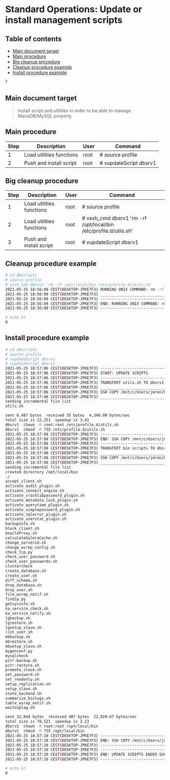 # Standard Operations: Update or install management scripts

## Table of contents
- [Main document target](#main-document-target)
- [Main procedure](#main-procedure)
- [Big cleanup procedure](#big-cleanup-procedure)
- [Cleanup procedure example](#cleanup-procedure-example)
- [Install procedure example](#install-procedure-example)

²
## Main document target

> Install script and utilities in order to be able to manage MariaDB/MySQL properly.


## Main procedure
| Step | Description | User | Command |
| --- | --- | --- | --- |
| 1 | Load utilities functions  | root | # source profile |
| 2 | Push and install script | root | # vupdateScript dbsrv1 |


## Big cleanup procedure
| Step | Description | User | Command |
| --- | --- | --- | --- |
| 1 | Load utilities functions  | root | # source profile |
| 2 | Load utilities functions  | root | # vssh_cmd dbsrv1 'rm -rf /opt/local/bin /etc/profile.d/utils.sh' |
| 3 | Push and install script | root | # vupdateScript dbsrv1 |

##  Cleanup procedure example
```bash
# cd dbscripts
# source profile
# vssh_cmd dbsrv1 'rm -rf /opt/local/bin /etc/profile.d/utils.sh'
2021-05-25 18:56:08 CEST(DESKTOP-JPKE7F3) RUNNING UNIX COMMAND: rm -rf /opt/local/bin /etc/profile.d/utils.sh ON dbsrv1(192.168.33.191) SERVER
2021-05-25 18:56:08 CEST(DESKTOP-JPKE7F3) _____________________________________________________________________________
2021-05-25 18:56:09 CEST(DESKTOP-JPKE7F3) -----------------------------------------------------------------------------
2021-05-25 18:56:09 CEST(DESKTOP-JPKE7F3) END: RUNNING UNIX COMMAND: rm -rf /opt/local/bin /etc/profile.d/utils.sh ON dbsrv1(192.168.33.191) SERVER ENDED SUCCESSFULLY
2021-05-25 18:56:09 CEST(DESKTOP-JPKE7F3) -----------------------------------------------------------------------------

# echo $?
0
```

## Install procedure example
```bash
# cd dbscripts
# source profile
# vupdateScript dbsrv1
# vupdateScript dbsrv1
2021-05-25 18:57:06 CEST(DESKTOP-JPKE7F3) -----------------------------------------------------------------------------
2021-05-25 18:57:06 CEST(DESKTOP-JPKE7F3) START: UPDATE SCRIPTS
2021-05-25 18:57:06 CEST(DESKTOP-JPKE7F3) -----------------------------------------------------------------------------
2021-05-25 18:57:06 CEST(DESKTOP-JPKE7F3) TRANSFERT utils.sh TO dbsrv1
2021-05-25 18:57:06 CEST(DESKTOP-JPKE7F3) _____________________________________________________________________________
2021-05-25 18:57:06 CEST(DESKTOP-JPKE7F3) SSH COPY /mnt/c/Users/jmren/Documents/dbscripts/scripts/utils.sh ON dbsrv1(192.168.33.191):/etc/profile.d/utils.sh
2021-05-25 18:57:06 CEST(DESKTOP-JPKE7F3) _____________________________________________________________________________
sending incremental file list
utils.sh

sent 6,487 bytes  received 35 bytes  4,348.00 bytes/sec
total size is 22,251  speedup is 3.41
dbsrv1  chown -R root:root /etc/profile.d/utils.sh
dbsrv1  chmod -R 755 /etc/profile.d/utils.sh
2021-05-25 18:57:08 CEST(DESKTOP-JPKE7F3) -----------------------------------------------------------------------------
2021-05-25 18:57:08 CEST(DESKTOP-JPKE7F3) END: SSH COPY /mnt/c/Users/jmren/Documents/dbscripts/scripts/utils.sh ON dbsrv1(192.168.33.191):/etc/profile.d/utils.sh  ENDED SUCCESSFULLY
2021-05-25 18:57:08 CEST(DESKTOP-JPKE7F3) -----------------------------------------------------------------------------
2021-05-25 18:57:08 CEST(DESKTOP-JPKE7F3) TRANSFERT bin scripts TO dbsrv1
2021-05-25 18:57:08 CEST(DESKTOP-JPKE7F3) _____________________________________________________________________________
2021-05-25 18:57:08 CEST(DESKTOP-JPKE7F3) SSH COPY /mnt/c/Users/jmren/Documents/dbscripts/scripts/bin/ ON dbsrv1(192.168.33.191):/opt/local/bin
2021-05-25 18:57:08 CEST(DESKTOP-JPKE7F3) _____________________________________________________________________________
sending incremental file list
created directory /opt/local/bin
./
accept_client.sh
activate_audit_plugin.sh
activate_connect_engine.sh
activate_cracklibpassword_plugin.sh
activate_metadata_lock_plugin.sh
activate_querytime_plugin.sh
activate_simplepassword_plugin.sh
activate_sqlerror_plugin.sh
activate_userstat_plugin.sh
backupinfo.sh
block_client.sh
boucleProxy.sh
calculateGaleraCache.sh
change_serverid.sh
change_wsrep_config.sh
check_tcp.py
check_user_password.sh
check_user_passwords.sh
clustercheck
create_database.sh
create_user.sh
diff_schema.sh
drop_database.sh
drop_user.sh
file_wsrep_notif.sh
findip.py
getsysinfo.sh
ka_service_check.sh
ka_service_notify.sh
lgbackup.sh
lgrestore.sh
lgsetup_slave.sh
list_user.sh
mbbackup.sh
mbrestore.sh
mbsetup_slave.sh
mygenconf.py
mysqlcheck
pitr-backup.sh
pitr-restore.sh
promote_slave.sh
set_password.sh
set_readonly.sh
setup_replication.sh
setup_slave.sh
state_backend.sh
summarize_binlogs.sh
table_wsrep_notif.sh
waitsuplag.sh

sent 32,044 bytes  received 987 bytes  22,020.67 bytes/sec
total size is 70,521  speedup is 2.13
dbsrv1  chown -R root:root /opt/local/bin
dbsrv1  chmod -R 755 /opt/local/bin
2021-05-25 18:57:10 CEST(DESKTOP-JPKE7F3) -----------------------------------------------------------------------------
2021-05-25 18:57:10 CEST(DESKTOP-JPKE7F3) END: SSH COPY /mnt/c/Users/jmren/Documents/dbscripts/scripts/bin/ ON dbsrv1(192.168.33.191):/opt/local/bin  ENDED SUCCESSFULLY
2021-05-25 18:57:10 CEST(DESKTOP-JPKE7F3) -----------------------------------------------------------------------------
2021-05-25 18:57:10 CEST(DESKTOP-JPKE7F3) -----------------------------------------------------------------------------
2021-05-25 18:57:10 CEST(DESKTOP-JPKE7F3) END: UPDATE SCRIPTS ENDED SUCCESSFULLY
2021-05-25 18:57:10 CEST(DESKTOP-JPKE7F3) -----------------------------------------------------------------------------

# echo $?
0
```

